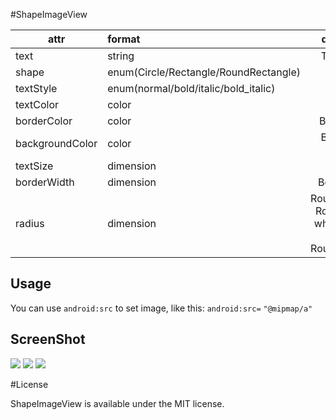 #ShapeImageView



|attr|format|description|
|---|:---|:---:|
|text|string|Text display|
|shape|enum(Circle/Rectangle/RoundRectangle)|Shape|
|textStyle|enum(normal/bold/italic/bold_italic)|TextStyle|
|textColor|color|Text Color|
|borderColor|color|Border Color|
|backgroundColor|color|Background Color|
|textSize|dimension|TextSize|
|borderWidth|dimension|Border Width|
|radius|dimension|RoundRectangle Round Radius, whether shape type is RoundRectangle|

Usage
-----
You can use `android:src` to set image, like this:
```android:src=``` ```"@mipmap/a"```


ScreenShot
-----

![](https://github.com/andyxialm/ShapeImageView/blob/master/art/device-2016-01-04-173436.png?raw=true)
![](https://github.com/andyxialm/ShapeImageView/blob/master/art/device-2016-01-04-173505.png?raw=true)
![](https://github.com/andyxialm/ShapeImageView/blob/master/art/device-2016-01-04-173522.png?raw=true)



#License
<p>ShapeImageView is available under the MIT license.</p>
